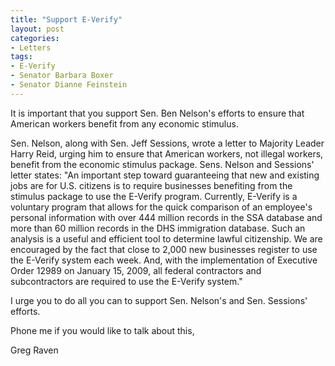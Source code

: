 ```yaml
---
title: "Support E-Verify"
layout: post
categories:
- Letters
tags:
- E-Verify
- Senator Barbara Boxer
- Senator Dianne Feinstein
---
```


It is important that you support Sen. Ben Nelson's efforts to ensure that American workers benefit from any economic stimulus.  
  
Sen. Nelson, along with Sen. Jeff Sessions, wrote a letter to Majority Leader Harry Reid, urging him to ensure that American workers, not illegal workers, benefit from the economic stimulus package. Sens. Nelson and Sessions' letter states: "An important step toward guaranteeing that new and existing jobs are for U.S. citizens is to require businesses benefiting from the stimulus package to use the E-Verify program. Currently, E-Verify is a voluntary program that allows for the quick comparison of an employee's personal information with over 444 million records in the SSA database and more than 60 million records in the DHS immigration database. Such an analysis is a useful and efficient tool to determine lawful citizenship. We are encouraged by the fact that close to 2,000 new businesses register to use the E-Verify system each week. And, with the implementation of Executive Order 12989 on January 15, 2009, all federal contractors and subcontractors are required to use the E-Verify system."

I urge you to do all you can to support Sen. Nelson's and Sen. Sessions' efforts.

Phone me if you would like to talk about this,

Greg Raven